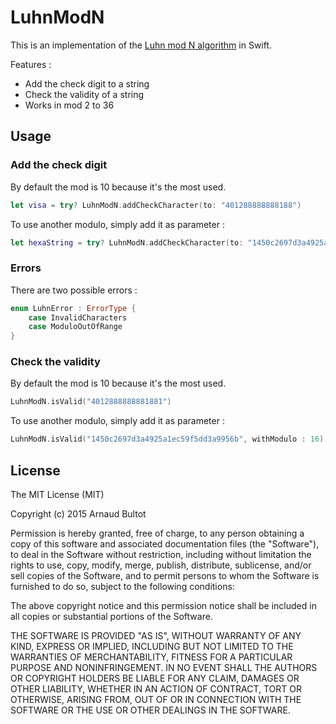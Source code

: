 # LuhnModN

This is an implementation of the [Luhn mod N algorithm](https://en.wikipedia.org/wiki/Luhn_mod_N_algorithm) in Swift.

Features : 

* Add the check digit to a string
* Check the validity of a string
* Works in mod 2 to 36

## Usage

### Add the check digit

By default the mod is 10 because it's the most used.

```swift
let visa = try? LuhnModN.addCheckCharacter(to: "401288888888188")
```
To use another modulo, simply add it as parameter :

```swift
let hexaString = try? LuhnModN.addCheckCharacter(to: "1450c2697d3a4925a1ec59f5dd3a9956", withModulo: 16)
```

### Errors

There are two possible errors :

```swift
enum LuhnError : ErrorType {
    case InvalidCharacters
    case ModuloOutOfRange
}
```

### Check the validity

By default the mod is 10 because it's the most used.

```swift
LuhnModN.isValid("4012888888881881")
```

To use another modulo, simply add it as parameter :

```swift
LuhnModN.isValid("1450c2697d3a4925a1ec59f5dd3a9956b", withModulo : 16)
```

## License

The MIT License (MIT)

Copyright (c) 2015 Arnaud Bultot

Permission is hereby granted, free of charge, to any person obtaining a copy of this software and associated documentation files (the "Software"), to deal in the Software without restriction, including without limitation the rights to use, copy, modify, merge, publish, distribute, sublicense, and/or sell copies of the Software, and to permit persons to whom the Software is furnished to do so, subject to the following conditions:

The above copyright notice and this permission notice shall be included in all copies or substantial portions of the Software.

THE SOFTWARE IS PROVIDED "AS IS", WITHOUT WARRANTY OF ANY KIND, EXPRESS OR IMPLIED, INCLUDING BUT NOT LIMITED TO THE WARRANTIES OF MERCHANTABILITY, FITNESS FOR A PARTICULAR PURPOSE AND NONINFRINGEMENT. IN NO EVENT SHALL THE AUTHORS OR COPYRIGHT HOLDERS BE LIABLE FOR ANY CLAIM, DAMAGES OR OTHER LIABILITY, WHETHER IN AN ACTION OF CONTRACT, TORT OR OTHERWISE, ARISING FROM, OUT OF OR IN CONNECTION WITH THE SOFTWARE OR THE USE OR OTHER DEALINGS IN THE SOFTWARE.
